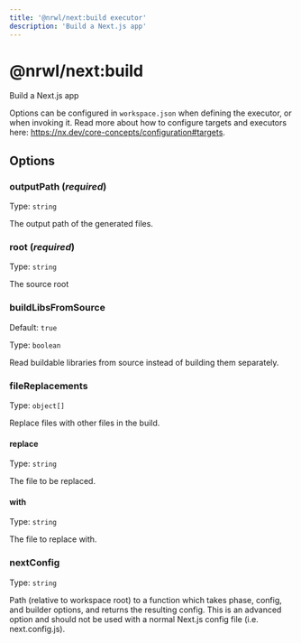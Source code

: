 ```yaml
---
title: '@nrwl/next:build executor'
description: 'Build a Next.js app'
---
```


# @nrwl/next:build

Build a Next.js app

Options can be configured in `workspace.json` when defining the executor, or when invoking it. Read more about how to configure targets and executors here: https://nx.dev/core-concepts/configuration#targets.

## Options

### outputPath (_**required**_)

Type: `string`

The output path of the generated files.

### root (_**required**_)

Type: `string`

The source root

### buildLibsFromSource

Default: `true`

Type: `boolean`

Read buildable libraries from source instead of building them separately.

### fileReplacements

Type: `object[]`

Replace files with other files in the build.

#### replace

Type: `string`

The file to be replaced.

#### with

Type: `string`

The file to replace with.

### nextConfig

Type: `string`

Path (relative to workspace root) to a function which takes phase, config, and builder options, and returns the resulting config. This is an advanced option and should not be used with a normal Next.js config file (i.e. next.config.js).
